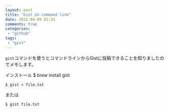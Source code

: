 ```yaml
---
layout: post
title: "Gist on command line"
date: 2012-04-09 01:23
comments: true
categories: 
 - "github"
tags:
 - "gist"
---
```


```gist```コマンドを使うとコマンドラインからGistに投稿できることを知りましたのでメモします。

インストール
    $ brew install gist

    $ gist < file.txt

または

    $ gist file.txt
